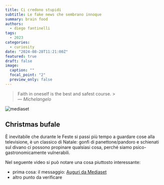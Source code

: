 ```yaml
---
title: Ci credono stupidi
subtitle: Le fake news che sembrano innoque
summary: brain food
authors:
  - diego fantinelli
tags:
  - 2023
categories:
  - curiosity
date: "2024-08-28T11:21:00Z"
featured: true
draft: false
image:
  caption: ""
  focal_point: "2"
  preview_only: false
---
```


<!-- {{< toc hide_on="xl" >}} -->

> <i class="fa-solid fa-quote-left"></i> Faith in oneself is the best and safest course. <i class="fa-solid fa-quote-right"></i> ><br>&mdash; <cite>Michelangelo</cite>

![mediaset](2024-mathofthings/content/post/ci_credono_stupidi/featured.jpeg)

## Christmas bufale

È inevitabile che durante le Feste si passi più tempo a guardare cose alla televisione, è un classico di Natale: gonfi di panettone/pandoro e schienati sul divano ci possono propinare qualsiasi cosa, perché siamo psico-gastronomicamente vulnerabili.

Nel seguente video si può notare una cosa piuttosto interessante:

- prima cosa: il messaggio: [Auguri da Mediaset](https://youtu.be/6BJKPDzMJFM?si=c1yW0Xj0VP-gDAPc)
- altro punto da verificare
